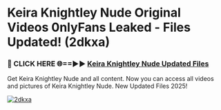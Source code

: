 # Keira Knightley Nude Original Videos 0nlyFans Leaked - Files Updated! (2dkxa)

<h3>🔴 CLICK HERE 🌐==►► <a href="https://tinyurl.com/5h6xmrr3" rel="nofollow">Keira Knightley Nude Updated Files</a></h3>

Get Keira Knightley Nude and all content. Now you can access all videos and pictures of Keira Knightley Nude. New Updated Files 2025!

[![2dkxa](https://i.imgur.com/KVD873Z.gif)](https://tinyurl.com/5h6xmrr3)

